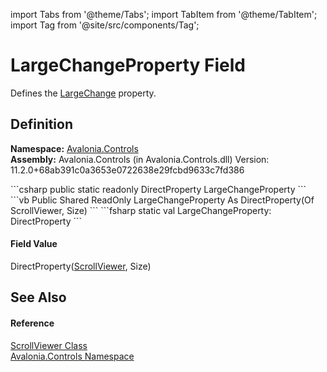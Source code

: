 import Tabs from '@theme/Tabs'; 
import TabItem from '@theme/TabItem'; 
import Tag from '@site/src/components/Tag'; 

# LargeChangeProperty Field


Defines the <a href="P_Avalonia_Controls_ScrollViewer_LargeChange">LargeChange</a> property.



## Definition
**Namespace:** <a href="N_Avalonia_Controls">Avalonia.Controls</a>  
**Assembly:** Avalonia.Controls (in Avalonia.Controls.dll) Version: 11.2.0+68ab391c0a3653e0722638e29fcbd9633c7fd386

<Tabs groupId="api-code-preview">
<TabItem value="csharp" label="C#">
```csharp
public static readonly DirectProperty<ScrollViewer, Size> LargeChangeProperty
```
</TabItem>
<TabItem value="vb" label="VB">
```vb
Public Shared ReadOnly LargeChangeProperty As DirectProperty(Of ScrollViewer, Size)
```
</TabItem>
<TabItem value="fsharp" label="F#">
```fsharp
static val LargeChangeProperty: DirectProperty<ScrollViewer, Size>
```
</TabItem>
</Tabs>



#### Field Value
DirectProperty(<a href="T_Avalonia_Controls_ScrollViewer">ScrollViewer</a>, Size)

## See Also


#### Reference
<a href="T_Avalonia_Controls_ScrollViewer">ScrollViewer Class</a>  
<a href="N_Avalonia_Controls">Avalonia.Controls Namespace</a>  
